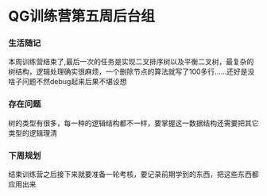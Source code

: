 # QG训练营第五周后台组
### 生活随记
本周训练营结束了,最后一次的任务是实现二叉排序树以及平衡二叉树，最复杂的树结构，逻辑处理确实很麻烦，一个删除节点的算法就写了100多行......还好是没啥子问题不然debug起来后果不堪设想
### 存在问题
树的类型有很多，每一种的逻辑结构都不一样，要掌握这一数据结构还需要把其它类型的逻辑理清
### 下周规划
结束训练营之后接下来就要准备一轮考核，要记录前期学到的东西，把这些东西都应用出来